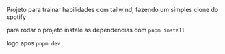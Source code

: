 Projeto para trainar habilidades com tailwind, fazendo um simples clone do spotify

para rodar o projeto instale as dependencias com  `pnpm install` 

logo apos `pnpm dev`
